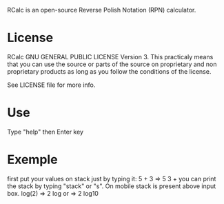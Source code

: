 
RCalc is an open-source Reverse Polish Notation (RPN) calculator.

License
=======

RCalc GNU GENERAL PUBLIC LICENSE Version 3.
This practicaly means that you can use the source or parts of
the source on proprietary and non proprietary products as long
as you follow the conditions of the license.

See LICENSE file for more info.

Use
===

Type "help" then Enter key

Exemple
=======
first put your values on stack just by typing it:
5 + 3 => 5 3 +
you can print the stack by typing "stack" or "s".
On mobile stack is present above input box.
log(2) => 2 log
	 or => 2 log10
